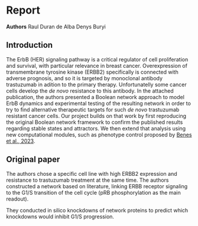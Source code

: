 # Report
**Authors**
Raul Duran de Alba
Denys Buryi

## Introduction

The ErbB (HER) signaling pathway is a critical regulator of cell proliferation and survival, with particular relevance in breast cancer. Overexpression of transmembrane tyrosine kinase (ERBB2) specifically is connected with adverse prognosis, and so it is targeted by monoclonal antibody trastuzumab in adition to the primary therapy. Unfortunatelly some cancer cells develop the *de novo* resistance to this antibody. In the attached publication, the authors presented a Boolean network approach to model ErbB dynamics and experimental testing of the resulting network in order to try to find alternative therapeutic targets for such *de novo* trastuzumab resistant cancer cells. 
Our project builds on that work by first reproducing the original Boolean network framework to confirm the published results regarding stable states and attractors. We then extend that analysis using new computational modules, such as phenotype control proposed by [Benes et al., 2023](https://dl.acm.org/doi/abs/10.1007/978-3-031-42697-1_2). 

## Original paper 

The authors chose a specific cell line with high ERBB2 expression and resistance to trastuzumab treatment at the same time. 
The authors constructed a network based on literature, linking ERBB receptor signaling to the G1/S transition of the cell cycle (pRB phosphorylation as the main readout).

They conducted in silico knockdowns of network proteins to predict which knockdowns would inhibit G1/S progression.
